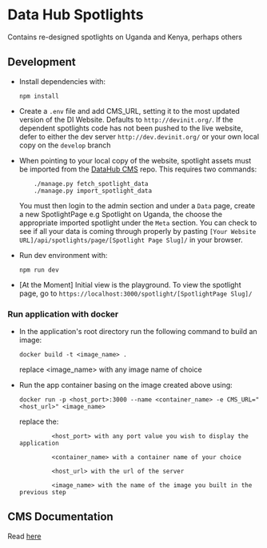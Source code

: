 # Data Hub Spotlights

Contains re-designed spotlights on Uganda and Kenya, perhaps others

## Development

- Install dependencies with:

      npm install

- Create a `.env` file and add CMS_URL, setting it to the most updated version of the DI Website. Defaults to `http://devinit.org/`.
  If the dependent spotlights code has not been pushed to the live website, defer to either the dev server `http://dev.devinit.org/` or your own local copy on the `develop` branch

- When pointing to your local copy of the website, spotlight assets must be imported from the [DataHub CMS](https://github.com/devinit/datahub-cms) repo.
  This requires two commands:

          ./manage.py fetch_spotlight_data
          ./manage.py import_spotlight_data

  You must then login to the admin section and under a `Data` page, create a new SpotlightPage e.g Spotlight on Uganda, the choose the appropriate imported spotlight under the `Meta` section. You can check to see if all your data is coming through properly by pasting `[Your Website URL]/api/spotlights/page/[Spotlight Page Slug]/` in your browser.

- Run dev environment with:

      npm run dev

- [At the Moment] Initial view is the playground. To view the spotlight page, go to `https://localhost:3000/spotlight/[SpotlightPage Slug]/`

### Run application with docker

- In the application's root directory run the following command to build an image:

      docker build -t <image_name> .

  replace <image_name> with any image name of choice

- Run the app container basing on the image created above using:

      docker run -p <host_port>:3000 --name <container_name> -e CMS_URL="<host_url>" <image_name>

  replace the:

               <host_port> with any port value you wish to display the application

               <container_name> with a container name of your choice

               <host_url> with the url of the server

               <image_name> with the name of the image you built in the previous step

## CMS Documentation

Read [here](/docs/README.md)
